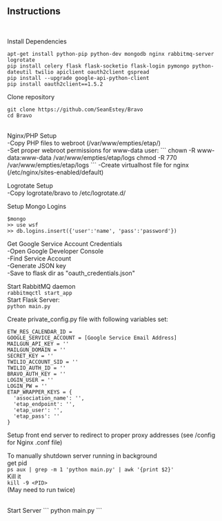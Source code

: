 <h2>Instructions</h2>
<br>

Install Dependencies
<br>
```
apt-get install python-pip python-dev mongodb nginx rabbitmq-server logrotate
pip install celery flask flask-socketio flask-login pymongo python-dateutil twilio apiclient oauth2client gspread
pip install --upgrade google-api-python-client
pip install oauth2client==1.5.2
```

Clone repository
<br>
```
git clone https://github.com/SeanEstey/Bravo
cd Bravo
```

<br>
Nginx/PHP Setup
<br>
-Copy PHP files to webroot (/var/www/empties/etap/)
<br>
-Set proper webroot permissions for www-data user:
```
chown -R www-data:www-data /var/www/empties/etap/logs
chmod -R 770 /var/www/empties/etap/logs
```
-Create virtualhost file for nginx (/etc/nginx/sites-enabled/default)
<br>

Logrotate Setup
<br>
-Copy logrotate/bravo to /etc/logrotate.d/
<br>

Setup Mongo Logins
<br>
```
$mongo
>> use wsf
>> db.logins.insert({'user':'name', 'pass':'password'})
```

Get Google Service Account Credentials
<br>
-Open Google Developer Console
<br>
-Find Service Account
<br>
-Generate JSON key
<br>
-Save to flask dir as "oauth_credentials.json"
<br>

Start RabbitMQ daemon<br>
`rabbitmqctl start_app`<br>
Start Flask Server:<br>
`python main.py`<br>

Create private_config.py file with following variables set:
<br>
```
ETW_RES_CALENDAR_ID = 
GOOGLE_SERVICE_ACCOUNT = [Google Service Email Address]
MAILGUN_API_KEY = ''
MAILGUN_DOMAIN = ''
SECRET_KEY = ''
TWILIO_ACCOUNT_SID = ''
TWILIO_AUTH_ID = ''
BRAVO_AUTH_KEY = ''
LOGIN_USER = ''
LOGIN_PW = ''
ETAP_WRAPPER_KEYS = {
  'association_name': '',
  'etap_endpoint': '',
  'etap_user': '',
  'etap_pass': ''
}
```

Setup front end server to redirect to proper proxy addresses (see /config for Nginx .conf file)<br>

To manually shutdown server running in background<br>
get pid<br>
`ps aux | grep -m 1 'python main.py' | awk '{print $2}'`<br>
Kill it<br>
`kill -9 <PID>`<br>
(May need to run twice)

<br>
Start Server
```
python main.py
```
